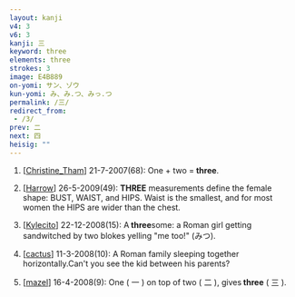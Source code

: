```yaml
---
layout: kanji
v4: 3
v6: 3
kanji: 三
keyword: three
elements: three
strokes: 3
image: E4B889
on-yomi: サン、ゾウ
kun-yomi: み、み.つ、みっ.つ
permalink: /三/
redirect_from:
 - /3/
prev: 二
next: 四
heisig: ""
---
```


1) [<a href="http://kanji.koohii.com/profile/Christine_Tham">Christine_Tham</a>] 21-7-2007(68): One + two =<strong> three</strong>.

2) [<a href="http://kanji.koohii.com/profile/Harrow">Harrow</a>] 26-5-2009(49): <strong>THREE</strong> measurements define the female shape: BUST, WAIST, and HIPS. Waist is the smallest, and for most women the HIPS are wider than the chest.

3) [<a href="http://kanji.koohii.com/profile/Kylecito">Kylecito</a>] 22-12-2008(15): A<strong> three</strong>some: a Roman girl getting sandwitched by two blokes yelling &quot;me too!&quot; (みつ).

4) [<a href="http://kanji.koohii.com/profile/cactus">cactus</a>] 11-3-2008(10): A Roman family sleeping together horizontally.Can&#039;t you see the kid between his parents?

5) [<a href="http://kanji.koohii.com/profile/mazel">mazel</a>] 16-4-2008(9): One ( 一 ) on top of two ( 二 ), gives<strong> three</strong> ( 三 ).

